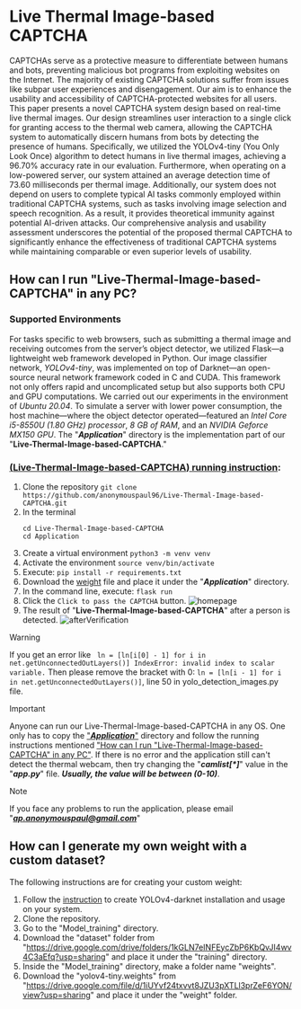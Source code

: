 # Live Thermal Image-based CAPTCHA
CAPTCHAs serve as a protective measure to differentiate between humans and bots, preventing malicious bot programs from exploiting websites on the Internet. The majority of existing CAPTCHA solutions suffer from issues like subpar user experiences and disengagement. Our aim is to enhance the usability and accessibility of CAPTCHA-protected websites for all users. This paper presents a novel CAPTCHA system design based on real-time live thermal images. Our design streamlines user interaction to a single click for granting access to the thermal web camera, allowing the CAPTCHA system to automatically discern humans from bots by detecting the presence of humans. Specifically, we utilized the YOLOv4-tiny (You Only Look Once) algorithm to detect humans in live thermal images, achieving a 96.70% accuracy rate in our evaluation. Furthermore, when operating on a low-powered server, our system attained an average detection time of 73.60 milliseconds per thermal image. Additionally, our system does not depend on users to complete typical AI tasks commonly employed within traditional CAPTCHA systems, such as tasks involving image selection and speech recognition. As a result, it provides theoretical immunity against potential AI-driven attacks. Our comprehensive analysis and usability assessment underscores the potential of the proposed thermal CAPTCHA to significantly enhance the effectiveness of traditional CAPTCHA systems while maintaining comparable or even superior levels of usability.


## How can I run "Live-Thermal-Image-based-CAPTCHA" in any PC?

### Supported Environments
For tasks specific to web browsers, such as submitting a thermal image and receiving outcomes from the server’s object detector, we utilized Flask—a lightweight web framework developed in Python. Our image classifier network, _YOLOv4-tiny_, was implemented on top of Darknet—an open-source neural network framework coded in C and CUDA. This framework not only offers rapid and uncomplicated setup but also supports both CPU and GPU computations. We carried out our experiments in the environment of _Ubuntu 20.04_. To simulate a server with lower power consumption, the host machine—where the object detector operated—featured an _Intel Core i5-8550U (1.80 GHz) processor_, _8 GB of RAM_, and an _NVIDIA Geforce MX150 GPU_. The "***Application***" directory is the implementation part of our "**Live-Thermal-Image-based-CAPTCHA**."

### [(**Live-Thermal-Image-based-CAPTCHA**) running instruction](#ApplicationRunningInstruction):
1. Clone the repository ```git clone https://github.com/anonymouspaul96/Live-Thermal-Image-based-CAPTCHA.git```
2. In the terminal
   ```
   cd Live-Thermal-Image-based-CAPTCHA
   cd Application
   ```
5. Create a virtual environment ```python3 -m venv venv```
6. Activate the environment ```source venv/bin/activate```
7. Execute: ```pip install -r requirements.txt```
8. Download the [weight](https://drive.google.com/file/d/1DnBbmnqKM9lKUh9vZOPk4oxt4W3NzZaC/view?usp=sharing) file and place it under the "***Application***" directory.
9. In the command line, execute: ```flask run```
10. Click the ```Click to pass the CAPTCHA``` button.
    ![homepage](https://github.com/anonymouspaul96/Live-Thermal-Image-based-CAPTCHA/assets/142852373/fcb842e6-e8a3-45e5-a585-eb5b301e7357)
12. The result of "**Live-Thermal-Image-based-CAPTCHA**" after a person is detected.
    ![afterVerification](https://github.com/anonymouspaul96/Live-Thermal-Image-based-CAPTCHA/assets/142852373/ea2b134f-f13d-43a7-9a5d-b551a0f65211)

>[!WARNING]
>If you get an error like ``` ln = [ln[i[0] - 1] for i in net.getUnconnectedOutLayers()] IndexError: invalid index to scalar variable.``` Then please remove the bracket with 0: ```ln = [ln[i - 1] for i in net.getUnconnectedOutLayers()]```, line 50 in yolo_detection_images.py file.

>[!IMPORTANT]
>Anyone can run our Live-Thermal-Image-based-CAPTCHA in any OS. One only has to copy the ["***Application***"](https://github.com/anonymouspaul96/Live-Thermal-Image-based-CAPTCHA/tree/main/Application) directory and follow the running instructions mentioned ["How can I run "Live-Thermal-Image-based-CAPTCHA" in any PC"](https://github.com/anonymouspaul96/Live-Thermal-Image-based-CAPTCHA/tree/main#ApplicationRunningInstruction). If there is no error and the application still can't detect the thermal webcam, then try changing the "***camlist[\*]***" value in the "***app.py***" file. ***Usually, the value will be between (0-10)***.

>[!NOTE]
>If you face any problems to run the application, please email "***ap.anonymouspaul@gmail.com***"

## How can I generate my own weight with a custom dataset?

The following instructions are for creating your custom weight:

1. Follow the [instruction](https://techzizou.com/yolo-installation-on-windows-and-linux/#install_linux) to create YOLOv4-darknet installation and usage on your system.
2. Clone the repository.
3. Go to the "Model_training" directory.
4. Download the "dataset" folder from "https://drive.google.com/drive/folders/1kGLN7eINFEycZbP6KbQvJI4wv4C3aEfq?usp=sharing" and place it under the "training" directory.
5. Inside the "Model_training" directory, make a folder name "weights".
6. Download the "yolov4-tiny.weights" from "https://drive.google.com/file/d/1iUYvf24txvvt8JZU3pXTLl3prZeF6YON/view?usp=sharing" and place it under the "weight" folder.
